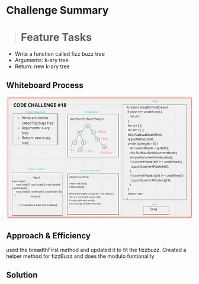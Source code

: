 # Challenge Summary

> # Feature Tasks

- Write a function called fizz buzz tree
- Arguments: k-ary tree
- Return: new k-ary tree

## Whiteboard Process

![Whiteboard](/whiteboard18.png)

## Approach & Efficiency

used the breadthFirst method and updated it to fit the fizzbuzz. Created a helper method for fizzBuzz and does the modulo funtionality

## Solution
